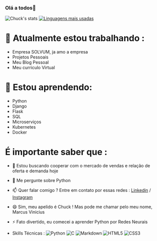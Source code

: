 ### Olá a todos👋


![Chuck's stats](https://github-readme-stats.vercel.app/api?username=Chuckpy&show_icons=true&theme=radical)
[![Linguagens mais usadas](https://github-readme-stats.vercel.app/api/top-langs/?username=Chuckpy)](https://marcusvp-portfolio.netlify.app/)



# 🔭 Atualmente estou trabalhando :
 - Empresa SOLVUM, ja amo a empresa
 - Projetos Pessoais
 - Meu Blog Pessoal
 - Meu curriculo Virtual

# 🌱 Estou aprendendo:
- Python
- Django
- Flask
- SQL
- Microserviços
- Kubernetes
- Docker

# É importante saber que :

- 🤔 Estou buscando cooperar com o mercado de vendas e relação de oferta e demanda hoje

- 💬 Me pergunte sobre Python

- 📫 Quer falar comigo ? Entre em contato por essas redes :
  [Linkedin](https://www.linkedin.com/in/marcusviniciusfonsecap/) / 
  [Instagram](https://www.instagram.com/marcusvpissinatti/)
  

- 😄 Sim, meu apelido é Chuck ! Mas pode me chamar pelo meu nome, Marcus Vinicius 

- ⚡ Fato divertido, eu comecei a aprender Python por Redes Neurais

- Skills Técnicas : 
  ![Python](https://img.shields.io/badge/python-3670A0?style=for-the-badge&logo=python&logoColor=ffdd54)
  ![C](https://img.shields.io/badge/c-%2300599C.svg?style=for-the-badge&logo=c&logoColor=white)
  ![Markdown](https://img.shields.io/badge/markdown-%23000000.svg?style=for-the-badge&logo=markdown&logoColor=white)
  ![HTML5](https://img.shields.io/badge/html5-%23E34F26.svg?style=for-the-badge&logo=html5&logoColor=white)
  ![CSS3](https://img.shields.io/badge/css3-%231572B6.svg?style=for-the-badge&logo=css3&logoColor=white)
